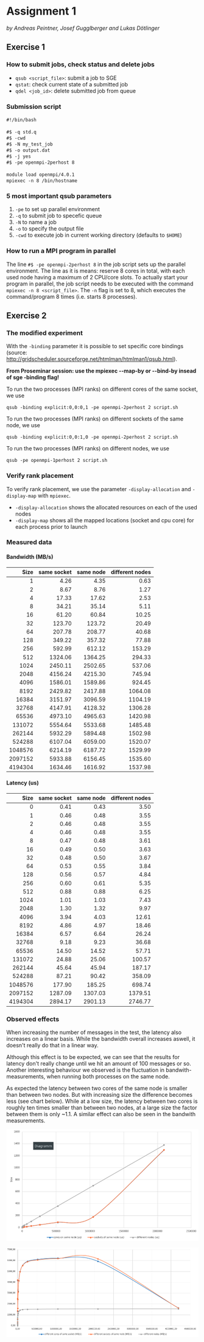 # Assignment 1

*by Andreas Peintner, Josef Gugglberger and Lukas Dötlinger*

## Exercise 1

### How to submit jobs, check status and delete jobs

* `qsub <script_file>`: submit a job to SGE
* `qstat`: check current state of a submitted job
* `qdel <job_id>`: delete submitted job from queue 

### Submission script

```
#!/bin/bash

#$ -q std.q
#$ -cwd
#$ -N my_test_job
#$ -o output.dat
#$ -j yes
#$ -pe openmpi-2perhost 8

module load openmpi/4.0.1
mpiexec -n 8 /bin/hostname
```

### 5 most important qsub parameters

1. `-pe` to set up parallel environment 
2. `-q` to submit job to specefic queue
3. `-N` to name a job
4. `-o` to specify the output file
5. `-cwd` to execute job in current working directory (defaults to `$HOME`)

### How to run a MPI program in parallel

The line `#$ -pe openmpi-2perhost 8` in the job script sets up the parallel environment. The line as it is means: reserve 8 cores in total, with each used node having a maximum of 2 CPU/core slots. To actually start your program in parallel, the job script needs to be executed with the command `mpiexec -n 8 <script_file>`. The `-n` flag is set to 8, which executes the command/program 8 times (i.e. starts 8 processes).

## Exercise 2

### The modified experiment
With the `-binding` parameter it is possible to set specific core bindings (source: http://gridscheduler.sourceforge.net/htmlman/htmlman1/qsub.html).

**From Proseminar session: use the mpiexec --map-by or --bind-by insead of sge -binding flag!**

To run the two processes (MPI ranks) on different cores of the same socket, we use
```shell
qsub -binding explicit:0,0:0,1 -pe openmpi-2perhost 2 script.sh
```

To run the two processes (MPI ranks) on different sockets of the same node, we use
```shell
qsub -binding explicit:0,0:1,0 -pe openmpi-2perhost 2 script.sh
```

To run the two processes (MPI ranks) on different nodes, we use
```shell
qsub -pe openmpi-1perhost 2 script.sh
```

### Verify rank placement

To verify rank placement, we use the parameter `-display-allocation` and `-display-map` with `mpiexec`.

* `-display-allocation` shows the allocated resources on each of the used nodes
* `-display-map` shows all the mapped locations (socket and cpu core) for each process prior to launch

### Measured data

#### Bandwidth (MB/s)

| Size      | same socket | same node | different nodes |
| --------: | -----------------: | -----------------: | -----------------: |
| 1       |    4.26 |    4.35 |    0.63 |
| 2       |    8.67 |    8.76 |    1.27 |
| 4       |   17.33 |   17.62 |    2.53 |
| 8       |   34.21 |   35.14 |    5.11 |
| 16      |   61.20 |   60.84 |   10.25 |
| 32      |  123.70 |  123.72 |   20.49 |
| 64      |  207.78 |  208.77 |   40.68 |
| 128     |  349.22 |  357.32 |   77.88 |
| 256     |  592.99 |  612.12 |  153.29 |
| 512     | 1324.06 | 1364.25 |  294.33 |
| 1024    | 2450.11 | 2502.65 |  537.06 |
| 2048    | 4156.24 | 4215.30 |  745.94 |
| 4096    | 1586.01 | 1589.86 |  924.45 |
| 8192    | 2429.82 | 2417.88 | 1064.08 |
| 16384   | 3151.97 | 3096.59 | 1104.19 |
| 32768   | 4147.91 | 4128.32 | 1306.28 |
| 65536   | 4973.10 | 4965.63 | 1420.98 |
| 131072  | 5554.64 | 5533.68 | 1485.48 |
| 262144  | 5932.29 | 5894.48 | 1502.98 |
| 524288  | 6107.04 | 6059.00 | 1520.07 |
| 1048576 | 6214.19 | 6187.72 | 1529.99 |
| 2097152 | 5933.88 | 6156.45 | 1535.60 |
| 4194304 | 1634.46 | 1616.92 | 1537.98 |

#### Latency (us)

| Size | same socket | same node | different nodes |
| --------: | -----------------: | -----------------: | -----------------: |
| 0       |    0.41 |     0.43 |    3.50 |
| 1       |    0.46 |     0.48 |    3.55 |
| 2       |    0.46 |     0.48 |    3.55 |
| 4       |    0.46 |     0.48 |    3.55 |
| 8       |    0.47 |     0.48 |    3.61 |
| 16      |    0.49 |     0.50 |    3.63 |
| 32      |    0.48 |     0.50 |    3.67 |
| 64      |    0.53 |     0.55 |    3.84 |
| 128     |    0.56 |     0.57 |    4.84 |
| 256     |    0.60 |     0.61 |    5.35 |
| 512     |    0.88 |     0.88 |    6.25 |
| 1024    |    1.01 |     1.03 |    7.43 |
| 2048    |    1.30 |     1.32 |    9.97 |
| 4096    |    3.94 |     4.03 |   12.61 |
| 8192    |    4.86 |     4.97 |   18.46 |
| 16384   |    6.57 |     6.64 |   26.24 |
| 32768   |    9.18 |     9.23 |   36.68 |
| 65536   |   14.50 |    14.52 |   57.71 |
| 131072  |   24.88 |    25.06 |  100.57 |
| 262144  |   45.64 |    45.94 |  187.17 |
| 524288  |   87.21 |    90.42 |  358.09 |
| 1048576 |  177.90 |   185.25 |  698.74 |
| 2097152 | 1287.09 |  1307.03 | 1379.51 |
| 4194304 | 2894.17 |  2901.13 | 2746.77 |

### Observed effects

When increasing the number of messages in the test, the latency also increases on a linear basis. While the bandwidth overall increases aswell, it doesn't really do that in a linear way. 

Although this effect is to be expected, we can see that the results for latency don't really change until we hit an amount of 100 messages or so. Another interesting behaviour we observed is the fluctuation in bandwith-measurements, when running both processes on the same node.

As expected the latency between two cores of the same node is smaller than between two nodes. But with increasing size the difference becomes less (see chart below). While at a low size, the latency between two cores is roughly ten times smaller than between two nodes, at a large size the factor between them is only ~1.1. A similar effect can also be seen in the bandwith measurements.

![](img/latency.png)

![](img/bandwidth.png)
